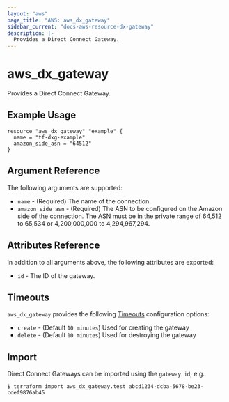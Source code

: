 ```yaml
---
layout: "aws"
page_title: "AWS: aws_dx_gateway"
sidebar_current: "docs-aws-resource-dx-gateway"
description: |-
  Provides a Direct Connect Gateway.
---
```


# aws_dx_gateway

Provides a Direct Connect Gateway.

## Example Usage

```hcl
resource "aws_dx_gateway" "example" {
  name = "tf-dxg-example"
  amazon_side_asn = "64512"
}
```

## Argument Reference

The following arguments are supported:

* `name` - (Required) The name of the connection.
* `amazon_side_asn` - (Required) The ASN to be configured on the Amazon side of the connection. The ASN must be in the private range of 64,512 to 65,534 or 4,200,000,000 to 4,294,967,294.

## Attributes Reference

In addition to all arguments above, the following attributes are exported:

* `id` - The ID of the gateway.

## Timeouts

`aws_dx_gateway` provides the following
[Timeouts](/docs/configuration/resources.html#timeouts) configuration options:

- `create` - (Default `10 minutes`) Used for creating the gateway
- `delete` - (Default `10 minutes`) Used for destroying the gateway

## Import

Direct Connect Gateways can be imported using the `gateway id`, e.g.

```
$ terraform import aws_dx_gateway.test abcd1234-dcba-5678-be23-cdef9876ab45
```
